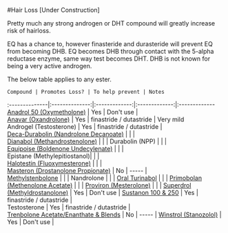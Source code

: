 #Hair Loss [Under Construction]

Pretty much any strong androgen or DHT compound will greatly increase risk of hairloss.

EQ has a chance to, however finasteride and durasteride will prevent EQ from becoming DHB. EQ becomes DHB through contact with the 5-alpha reductase enzyme, same way test becomes DHT. DHB is not known for being a very active androgen.

The below table applies to any ester.

	Compound | Promotes Loss? | To help prevent | Notes
:--------------|:--------------:|:-------------:|:-------------:|:-------------
[Anadrol 50 (Oxymetholone)](/r/steroids/wiki/anadrol) | Yes | Don't use |   
[Anavar (Oxandrolone)](/r/steroids/wiki/anavar) | Yes | finastride / dutastride  | Very mild  
Androgel (Testosterone) | Yes | finastride / dutastride  |   
[Deca-Durabolin (Nandrolone Decanoate)](/r/steroids/wiki/deca_durabolin) | | |   
[Dianabol (Methandrostenolone)](/r/steroids/wiki/dianabol) | | | 
Durabolin (NPP) | | |   
[Equipoise (Boldenone Undecylenate)](/r/steroids/wiki/equipoise) | | |    
Epistane (Methylepitiostanol)| | |   
[Halotestin (Fluoxymesterone)](/r/steroids/wiki/halotestin) | | |   
[Masteron (Drostanolone Propionate)](/r/steroids/wiki/masteron) | No | ----- |  
[Methylstenbolone](http://www.reddit.com/r/steroids/wiki/compounds/methylstenbolone) | | | 
Nandrolone | | | 
[Oral Turinabol](/r/steroids/wiki/turinabol) | | | 
[Primobolan (Methenolone Acetate)](/r/steroids/wiki/primobolan) | | |
[Proviron (Mesterolone)](/r/steroids/wiki/proviron) | | |
[Superdrol (Methyldrostanolone)](/r/steroids/wiki/gear/methasterone) | Yes | Don't use | 
[Sustanon 100 &amp; 250](/r/steroids/wiki/sustanon_250) | Yes | finastride / dutastride  |   
Testosterone | Yes | finastride / dutastride  |   
[Trenbolone Acetate/Enanthate &amp; Blends](/r/steroids/wiki/trenbolone) | No | ----- |
[Winstrol (Stanozolol)](/r/steroids/wiki/winstrol) | Yes | Don't use |  


